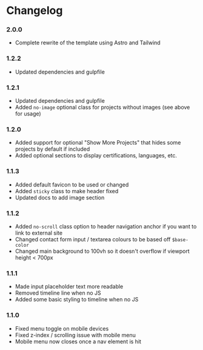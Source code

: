 # Changelog

### 2.0.0

- Complete rewrite of the template using Astro and Tailwind

### 1.2.2

- Updated dependencies and gulpfile

### 1.2.1

- Updated dependencies and gulpfile
- Added `no-image` optional class for projects without images (see above for
  usage)

### 1.2.0

- Added support for optional "Show More Projects" that hides some projects by
  default if included
- Added optional sections to display certifications, languages, etc.

### 1.1.3

- Added default favicon to be used or changed
- Added `sticky` class to make header fixed
- Updated docs to add image section

### 1.1.2

- Added `no-scroll` class option to header navigation anchor if you want to link
  to external site
- Changed contact form input / textarea colours to be based off `$base-color`
- Changed main background to 100vh so it doesn't overflow if viewport height <
  700px

### 1.1.1

- Made input placeholder text more readable
- Removed timeline line when no JS
- Added some basic styling to timeline when no JS

### 1.1.0

- Fixed menu toggle on mobile devices
- Fixed z-index / scrolling issue with mobile menu
- Mobile menu now closes once a nav element is hit
